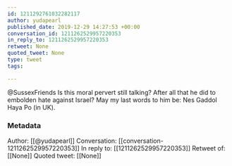 ```yaml
---
id: 1211292761032282117
author: yudapearl
published_date: 2019-12-29 14:27:53 +00:00
conversation_id: 1211262529957220353
in_reply_to: 1211262529957220353
retweet: None
quoted_tweet: None
type: tweet
tags:

---
```


@SussexFriends Is this moral pervert still talking? After all that he did to embolden hate against Israel? May my last words to him be:
Nes Gaddol Haya Po (in UK).

### Metadata

Author: [[@yudapearl]]
Conversation: [[conversation-1211262529957220353]]
In reply to: [[1211262529957220353]]
Retweet of: [[None]]
Quoted tweet: [[None]]
